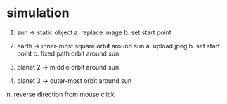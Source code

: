 # simulation
1. sun -> static object
  a. replace image
  b. set start point
  
2. earth -> inner-most square orbit around sun
  a. upload jpeg
  b. set start point
  c. fixed path orbit around sun

3. planet 2 -> middle orbit around sun

4. planet 3 -> outer-most orbit around sun

n. reverse direction from mouse click
